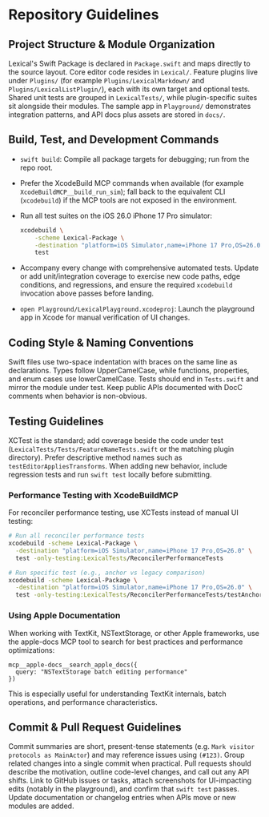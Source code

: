 # Repository Guidelines

## Project Structure & Module Organization
Lexical's Swift Package is declared in `Package.swift` and maps directly to the source layout. Core editor code resides in `Lexical/`. Feature plugins live under `Plugins/` (for example `Plugins/LexicalMarkdown/` and `Plugins/LexicalListPlugin/`), each with its own target and optional tests. Shared unit tests are grouped in `LexicalTests/`, while plugin-specific suites sit alongside their modules. The sample app in `Playground/` demonstrates integration patterns, and API docs plus assets are stored in `docs/`.

## Build, Test, and Development Commands
- `swift build`: Compile all package targets for debugging; run from the repo root.
- Prefer the XcodeBuild MCP commands when available (for example `XcodeBuildMCP__build_run_sim`); fall back to the equivalent CLI (`xcodebuild`) if the MCP tools are not exposed in the environment.
- Run all test suites on the iOS 26.0 iPhone 17 Pro simulator:

  ```sh
  xcodebuild \
      -scheme Lexical-Package \
      -destination "platform=iOS Simulator,name=iPhone 17 Pro,OS=26.0" \
      test
  ```
- Accompany every change with comprehensive automated tests. Update or add unit/integration coverage to exercise new code paths, edge conditions, and regressions, and ensure the required `xcodebuild` invocation above passes before landing.
- `open Playground/LexicalPlayground.xcodeproj`: Launch the playground app in Xcode for manual verification of UI changes.

## Coding Style & Naming Conventions
Swift files use two-space indentation with braces on the same line as declarations. Types follow UpperCamelCase, while functions, properties, and enum cases use lowerCamelCase. Tests should end in `Tests.swift` and mirror the module under test. Keep public APIs documented with DocC comments when behavior is non-obvious.

## Testing Guidelines
XCTest is the standard; add coverage beside the code under test (`LexicalTests/Tests/FeatureNameTests.swift` or the matching plugin directory). Prefer descriptive method names such as `testEditorAppliesTransforms`. When adding new behavior, include regression tests and run `swift test` locally before submitting.

### Performance Testing with XcodeBuildMCP
For reconciler performance testing, use XCTests instead of manual UI testing:

```bash
# Run all reconciler performance tests
xcodebuild -scheme Lexical-Package \
  -destination "platform=iOS Simulator,name=iPhone 17 Pro,OS=26.0" \
  test -only-testing:LexicalTests/ReconcilerPerformanceTests

# Run specific test (e.g., anchor vs legacy comparison)
xcodebuild -scheme Lexical-Package \
  -destination "platform=iOS Simulator,name=iPhone 17 Pro,OS=26.0" \
  test -only-testing:LexicalTests/ReconcilerPerformanceTests/testAnchorPerformanceVsLegacy
```

### Using Apple Documentation
When working with TextKit, NSTextStorage, or other Apple frameworks, use the apple-docs MCP tool to search for best practices and performance optimizations:

```
mcp__apple-docs__search_apple_docs({
  query: "NSTextStorage batch editing performance"
})
```

This is especially useful for understanding TextKit internals, batch operations, and performance characteristics.

## Commit & Pull Request Guidelines
Commit summaries are short, present-tense statements (e.g. `Mark visitor protocols as MainActor`) and may reference issues using `(#123)`. Group related changes into a single commit when practical. Pull requests should describe the motivation, outline code-level changes, and call out any API shifts. Link to GitHub issues or tasks, attach screenshots for UI-impacting edits (notably in the playground), and confirm that `swift test` passes. Update documentation or changelog entries when APIs move or new modules are added.
